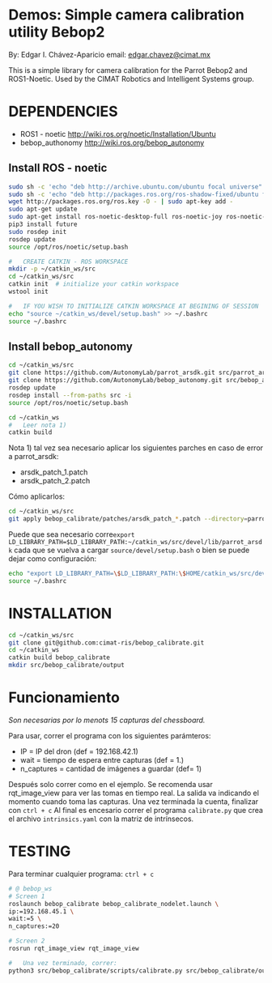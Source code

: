 #   Demos: Simple camera calibration utility Bebop2

By:     Edgar I. Chávez-Aparicio
email:  edgar.chavez@cimat.mx

This is a simple library for camera calibration for the Parrot Bebop2
and ROS1-Noetic. Used by the CIMAT Robotics and Intelligent Systems group.

#   DEPENDENCIES

+ ROS1 - noetic     <http://wiki.ros.org/noetic/Installation/Ubuntu>
+ bebop_authonomy   <http://wiki.ros.org/bebop_autonomy>


##  Install ROS - noetic

```bash
sudo sh -c 'echo "deb http://archive.ubuntu.com/ubuntu focal universe" >> /etc/apt/sources.list'
sudo sh -c 'echo "deb http://packages.ros.org/ros-shadow-fixed/ubuntu focal main" > /etc/apt/sources.list.d/ros-latest.list'
wget http://packages.ros.org/ros.key -O - | sudo apt-key add -
sudo apt-get update
sudo apt-get install ros-noetic-desktop-full ros-noetic-joy ros-noetic-octomap-ros ros-noetic-mavlink python3-wstool python3-catkin-tools protobuf-compiler libgoogle-glog-dev ros-noetic-control-toolbox ros-noetic-mavros python3-rosdep python3-pip
pip3 install future
sudo rosdep init
rosdep update
source /opt/ros/noetic/setup.bash

#   CREATE CATKIN - ROS WORKSPACE
mkdir -p ~/catkin_ws/src
cd ~/catkin_ws/src
catkin init  # initialize your catkin workspace
wstool init

#   IF YOU WISH TO INITIALIZE CATKIN WORKSPACE AT BEGINING OF SESSION
echo "source ~/catkin_ws/devel/setup.bash" >> ~/.bashrc
source ~/.bashrc
```


##  Install bebop_autonomy

```bash
cd ~/catkin_ws/src
git clone https://github.com/AutonomyLab/parrot_arsdk.git src/parrot_arsdk
git clone https://github.com/AutonomyLab/bebop_autonomy.git src/bebop_autonomy
rosdep update
rosdep install --from-paths src -i
source /opt/ros/noetic/setup.bash

cd ~/catkin_ws
#   Leer nota 1)
catkin build
```

Nota 1)
tal vez sea necesario aplicar los siguientes parches en caso de error a parrot_arsdk:
+ arsdk_patch_1.patch
+ arsdk_patch_2.patch

Cómo aplicarlos:
```bash
cd ~/catkin_ws/src
git apply bebop_calibrate/patches/arsdk_patch_*.patch --directory=parrot_arsdk/
```

Puede que sea necesario corre`export LD_LIBRARY_PATH=$LD_LIBRARY_PATH:~/catkin_ws/src/devel/lib/parrot_arsdk` cada que se vuelva a cargar `source/devel/setup.bash`
o bien se puede dejar como configuración:

```bash
echo "export LD_LIBRARY_PATH=\$LD_LIBRARY_PATH:\$HOME/catkin_ws/src/devel/lib/parrot_arsdk" >> ~/.bashrc
source ~/.bashrc
```

#   INSTALLATION
```bash
cd ~/catkin_ws/src
git clone git@github.com:cimat-ris/bebop_calibrate.git
cd ~/catkin_ws
catkin build bebop_calibrate
mkdir src/bebop_calibrate/output
```

#   Funcionamiento

*Son necesarias por lo menots 15 capturas del chessboard.*

Para usar, correr el programa con los siguientes parámteros:
+ IP = IP del dron (def = 192.168.42.1)
+ wait = tiempo de espera entre capturas (def = 1.)
+ n_captures = cantidad de imágenes a guardar (def= 1)

Después solo correr como en el ejemplo.
Se recomenda usar rqt_image_view para ver las tomas en tiempo real.
La salida va indicando el momento cuando toma las capturas.
Una vez terminada la cuenta, finalizar con `ctrl + c`
Al final es encesario correr el programa `calibrate.py` que crea el archivo `intrinsics.yaml` con la matriz de intrínsecos.

#   TESTING

Para terminar cualquier programa: `ctrl + c`

```bash
# @ bebop_ws
# Screen 1
roslaunch bebop_calibrate bebop_calibrate_nodelet.launch \
ip:=192.168.45.1 \
wait:=5 \
n_captures:=20

# Screen 2
rosrun rqt_image_view rqt_image_view

#   Una vez terminado, correr:
python3 src/bebop_calibrate/scripts/calibrate.py src/bebop_calibrate/output

```
